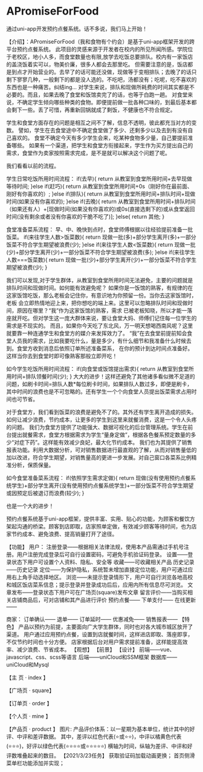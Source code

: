 # APromiseForFood
通过uni-app开发预约点餐系统。话不多说，我们马上开始！

【介绍】：APromiseForFood（我和食物有个约会）是基于uni-app框架开发的跨平台预约点餐系统。
此项目的灵感来源于开发者在校内的所见所闻所感。学院位于老校区，地小人多，而食堂数量也有限,放学去吃饭总要排队。校内有一家饭店的盖浇饭着实可以，物美价廉，很多人都会去那里吃。
但需要注意的是，饭店都是到点才开始营业的。去早了的话可能还没做，现做等于变相排队；去晚了的话只剩下寥寥几种，一般剩下的都是没人选的。不吃吧，汤都没有；吃呢，吃不喜欢的东西也是一种痛苦。纠结ing...
对学生来说，排队和现做所耗费的时间其实都是不必要的。而且，如果去晚了食堂和饭馆卖完了的话，也等于白跑一趟。
对食堂来说，不确定学生倾向哪些种类的食物。即便提前做一批各种口味的，到最后基本都会剩下一些。丢了可惜，再重新回锅就成了剩饭，不健康也不符合规定。

学生和食堂方面存在的问题是相互之间不了解，信息不透明，彼此都充当对方的变数。
譬如，学生在去食堂途中不确定食堂做了多少、还剩多少以及去到有没有自己喜欢的。
食堂不确定今天有多少学生会来，吃某种食物多少量，自己要提前准备哪些。
如果有一个渠道，把学生和食堂方衔接起来，学生作为买方提出自己的需求，食堂作为卖家按照需求完成，是不是就可以解决这个问题了呢。

我们看看以前的流程。

学生日常吃饭所用时间流程：
if(去早){
	return 从教室到食堂所用时间+去早现做等待时间;
}else if(赶巧){
	return 从教室到食堂所用时间+0s（刚好你在最前面、刚好有你喜欢的）;
}else if(排队){
	return 从教室到食堂所用时间+排队时间+现做时间(如果没有你喜欢的);
}else if(去晚){
	return 从教室到食堂所用时间+排队时间（如果还有人）+[现做时间(如果没有你喜欢的)或0s(直接选剩下的)或从食堂返回时间(没有剩余或者没有你喜欢的干脆不吃了)];
}else{
	return 其他;
}


食堂准备菜系流程：
早、中、晚快到点时，食堂师傅根据以往经验提前准备一批饭菜。
if(来往学生人数>饭菜数){
	return 现做一批(多)+部分学生离开(多)+一部分饭菜不符合学生期望被浪费(少);
}else if(来往学生人数<饭菜数){
	return 现做一批(少)+部分学生离开(少)+一部分饭菜不符合学生期望被浪费(多);
}else if(来往学生人数===饭菜数){
	return 现做一批(少)+部分学生离开(少)+一部分饭菜不符合学生期望被浪费(少);
}


我们可以发现,对于学生群体，从教室到食堂所用时间无法避免，主要的问题就是排队时间和现做时间。如何能有效避免呢？
如果你是一饭馆的熟客，有规律的在这家饭馆吃饭，那么老板会记住你，有意识地为你预留一份。当你去这家饭馆时，老板
会立即热情地迎上来，把你想吃的端上来。这里可以忽略排队时间和现做时间，原因在哪里？“我”作为这家饭馆的熟客，需求
已被老板知晓，所以才能一落座就开吃。但对学生这一庞大群体来说，要让食堂大妈、师傅们记住每一位学生的需求是不现实的。
而且，如果你今天吃了东北风，万一明天想喝西南风呢？这里就要靠一种连通学生和食堂方的媒介来发挥效力了。
“我”在去食堂前提前知会食堂人员我的需求，比如我要吃什么，量是多少，有什么细节和我准备什么时候去到。食堂方收到消息后依照订单所述准备菜系，
在你的预计到达时间点准备好。这样当你去到食堂时即可像熟客那般立即开吃！

如今学生吃饭所用时间流程：
if(向食堂或饭馆提出需求){
	return 从教室到食堂所用时间+排队领餐时间(少);
}
大大的进步！这样还避免了其他诸多看似微不足道的问题，如刷卡时间=排队人数*每位刷卡时间，如果排队人数过多，即便是刷卡，其中时间的浪费也是不可忽略的。还有学生一个个向食堂人员提出饭菜需求占用时间也可节省。

对于食堂方，我们看到饭菜的浪费是避免不了的。其外还有学生离开造成的损失。如何让减少浪费，节约成本，让更多的学生到这里来就餐消费，这是一个令人头疼的问题。
我们为食堂方提供了功能强大、数据可视化的后台管理系统。学生在前台提出就餐需求，食堂方根据需求为学生“量身定做”，根据各色餐系预定数量的多少“对症下药”。这样能有效减少良妃，最大化节约成本。
我们也为其提供了销售报表功能。利用大数据分析，可对销售数据进行最直观的了解，从而对销售量低的加以改进，符合学生期望，对销售量高的更进一步发展。对自己窗口各菜系比例精准分析，保质保量。

如今食堂准备菜系流程：
if(依照学生需求定做){
	return 现做(没有使用预约点餐系统学生)+部分学生离开(没有使用预约点餐系统学生)+一部分饭菜不符合学生期望或因预定后被退订而浪费(较少);
}

也是一个大的进步！

预约点餐系统基于uni-app框架，提供丰富、实用、贴心的功能，为顾客和餐饮方架起沟通的桥梁。顾客到店即取，店家照单定做，有效减少顾客等待时间，也为店家节约成本、避免浪费、提高销量打开了途径。

【功能】
用户：
注册登录——根据相关法律法规，使用本产品需通过手机号注册。用户注册完成登录后可自行设置密码，可避免手机验证码登录。
设置——登录状态下用户可设置个人资料、隐私、安全等
收藏——可收藏相关产品
历史记录——历史记录
定位——为保护隐私，系统暂未增加直接定位功能，用户可通过应用右上角手动选择地区。
浏览——未提示登录情形下，用户可自行浏览各地高校和城区饭店菜系信息；提示登录并登录成功后后，应用内所有信息尽可浏览。
文章发布——登录状态下用户可在广场页(square)发布文章
留言评价——当购买相关店铺商品后，可对店铺和其产品进行评价
预约点餐——
下单支付——
在线更新——

商家：
订单确认——
退单——
订单延时——
优惠减免——
销售报表——
【特色】
产品以预约为前提，主要面向广大学生群体，同时也对各大城市城区放开了渠道。
用户通过应用预约点餐，设置到店就餐时间，这样进店即取、落座即享，不仅节约时间也十分方便。
店家根据后台对用户需求提前准备，这样能提高效率、减少浪费、节省成本。
【观想】
【前景】
【设计】
前端——vue、javascript、css、scss等语言
后端——uniCloud和SSM框架
数据库——uniCloud和Mysql


【主  页 · index 】

【广场页 · square】

【订单页 · order 】

【个人页 · mine  】


【产品页 · product  】
图片:
产品评价体系：以一星期为基本单位，统计其中的好评、中评和差评数据。
其中，差评以红色代表(⭐或⭐⭐)，中评以橘黄色代表(⭐⭐⭐)，好评以绿色代表(⭐⭐⭐⭐或⭐⭐⭐⭐⭐)
横轴为时间，纵轴为差评、中评和好评数堆叠起来的数目。
【2021/3/23任务】
获取验证码加载动画更换；
首页侧滑菜单栏功能添加并实现；